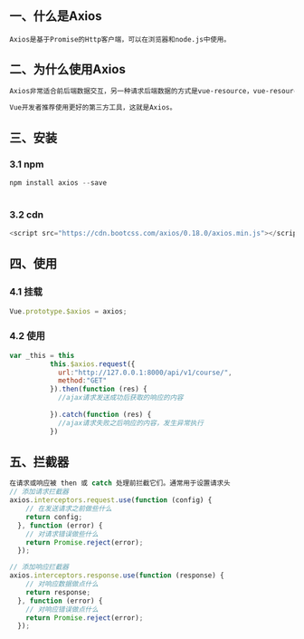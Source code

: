 ## 一、什么是Axios

```
Axios是基于Promise的Http客户端，可以在浏览器和node.js中使用。
```
## 二、为什么使用Axios

```html
Axios非常适合前后端数据交互，另一种请求后端数据的方式是vue-resource，vue-resource已经不再更新了，且只支持浏览器端使用，而Axios同时支持浏览器和Node端使用。

Vue开发者推荐使用更好的第三方工具，这就是Axios。
```
## 三、安装

### 3.1 npm

```javascript
npm install axios --save
 
```
### 3.2 cdn

```js
<script src="https://cdn.bootcss.com/axios/0.18.0/axios.min.js"></script>
```
## 四、使用

### 4.1 挂载

```javascript
Vue.prototype.$axios = axios;
```
### 4.2 使用

```javascript
var _this = this
          this.$axios.request({
            url:"http://127.0.0.1:8000/api/v1/course/",
            method:"GET"
          }).then(function (res) {
            //ajax请求发送成功后获取的响应的内容
          
          }).catch(function (res) {
            //ajax请求失败之后响应的内容，发生异常执行
          })
```
## 五、拦截器

```javascript
在请求或响应被 then 或 catch 处理前拦截它们。通常用于设置请求头
// 添加请求拦截器
axios.interceptors.request.use(function (config) {
    // 在发送请求之前做些什么
    return config;
  }, function (error) {
    // 对请求错误做些什么
    return Promise.reject(error);
  });

// 添加响应拦截器
axios.interceptors.response.use(function (response) {
    // 对响应数据做点什么
    return response;
  }, function (error) {
    // 对响应错误做点什么
    return Promise.reject(error);
  });